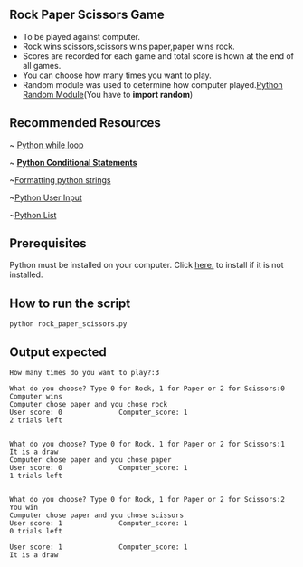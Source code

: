 ## Rock Paper Scissors Game

- To be played against computer.
- Rock wins scissors,scissors wins paper,paper wins rock.
- Scores are recorded for each game and total score is hown at the end of all games.
- You can choose how many times you want to play.
- Random module was used to determine how computer played.[Python Random Module](https://www.w3schools.com/python/module_random.asp)(You have to **import random**)


## Recommended Resources
~ [Python while loop](https://www.w3schools.com/python/python_while_loops.asp)

~ **[Python Conditional Statements](https://www.w3schools.com/python/python_conditions.asp)**

~[Formatting python strings](https://realpython.com/python-f-strings/)

~[Python User Input](https://www.w3schools.com/python/python_user_input.asp)

~[Python List](https://www.w3schools.com/python/python_lists.asp)

## Prerequisites

Python must be installed on your computer. Click [here.](https://www.python.org/downloads/) to install if it is not installed.

## How to run the script

`python rock_paper_scissors.py`
## Output expected

```
How many times do you want to play?:3

What do you choose? Type 0 for Rock, 1 for Paper or 2 for Scissors:0
Computer wins
Computer chose paper and you chose rock
User score: 0              Computer_score: 1
2 trials left


What do you choose? Type 0 for Rock, 1 for Paper or 2 for Scissors:1
It is a draw
Computer chose paper and you chose paper
User score: 0              Computer_score: 1
1 trials left


What do you choose? Type 0 for Rock, 1 for Paper or 2 for Scissors:2
You win
Computer chose paper and you chose scissors
User score: 1              Computer_score: 1
0 trials left

User score: 1              Computer_score: 1
It is a draw
```
